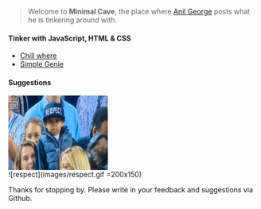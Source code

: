 > Welcome to **Minimal Cave**, the place where [Anil George](https://www.linkedin.com/in/anilgeorge04/) posts what he is tinkering around with. 

#### Tinker with JavaScript, HTML & CSS
- [Chill where](https://anilgeorge04.github.io/chill-where)
- [Simple Genie](https://anilgeorge04.github.io/cs50harvard)

#### Suggestions

<img align='center' width='200' height='150' src="images/respect.gif" alt="respect">
<br>
![respect](images/respect.gif =200x150)

Thanks for stopping by. 
Please write in your feedback and suggestions via Github.
